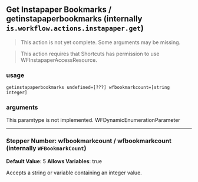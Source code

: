 
## Get Instapaper Bookmarks / getinstapaperbookmarks (internally `is.workflow.actions.instapaper.get`)

> This action is not yet complete. Some arguments may be missing.


> This action requires that Shortcuts has permission to use WFInstapaperAccessResource.

### usage
`getinstapaperbookmarks undefined=[???] wfbookmarkcount=[string integer]`

### arguments
This paramtype is not implemented. WFDynamicEnumerationParameter

---

### Stepper Number: wfbookmarkcount / wfbookmarkcount (internally `WFBookmarkCount`)
**Default Value**: 5
**Allows Variables**: true


Accepts a string 
or variable
containing an integer value.
